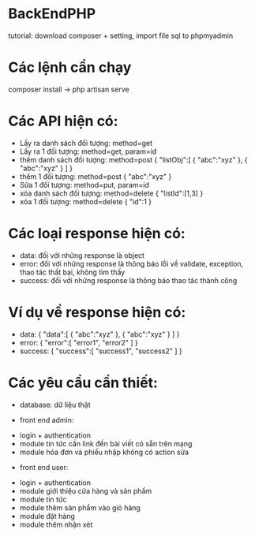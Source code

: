 # BackEndPHP
tutorial: download composer + setting, import file sql to phpmyadmin

# Các lệnh cần chạy
composer install -> php artisan serve

# Các API hiện có:
- Lấy ra danh sách đối tượng: method=get
- Lấy ra 1 đối tượng: method=get, param=id
- thêm danh sách đối tượng: method=post
  {
    "listObj":[
      {
        "abc":"xyz"
      },
      {
       "abc":"xyz"
      }
    ]
  }
- thêm 1 đối tượng: method=post
  {
    "abc":"xyz"
  }
- Sửa 1 đối tượng: method=put, param=id
- xóa danh sách đối tượng: method=delete
  {
    "listId":[1,3]
  }
- xóa 1 đối tượng: method=delete
  {
    "id":1
  }

# Các loại response hiện có:
- data: đối với những response là object
- error: đối với những response là thông báo lỗi về validate, exception, thao tác thất bại, không tìm thấy
- success: đối với những response là thông báo thao tác thành công

# Ví dụ về response hiện có:
- data: {
    "data":[
      {
        "abc":"xyz"
      },
      {
       "abc":"xyz"
      }
    ]
  }
- error: {
    "error":[
      "error1",
      "error2"
    ]
  }
- success: {
    "success":[
      "success1",
      "success2"
    ]
  }

# Các yêu cầu cần thiết:
- database: dữ liệu thật

- front end admin:
* login + authentication
* module tin tức cần link đến bài viết có sẵn trên mạng
* module hóa đơn và phiếu nhập không có action sửa

- front end user:
* login + authentication
* module giới thiệu cửa hàng và sản phẩm
* module tin tức
* module thêm sản phẩm vào giỏ hàng
* module đặt hàng
* module thêm nhận xét
